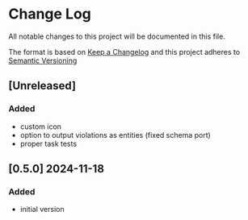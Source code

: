 # Change Log

All notable changes to this project will be documented in this file.

The format is based on [Keep a Changelog](http://keepachangelog.com/) and this project adheres to [Semantic Versioning](https://semver.org/)

## [Unreleased]

### Added

- custom icon
- option to output violations as entities (fixed schema port)
- proper task tests


## [0.5.0] 2024-11-18

### Added

- initial version

